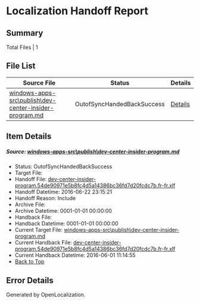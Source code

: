 # <a name='report-top'></a> Localization Handoff Report

## Summary
 Total Files | 1

## File List
 Source File | Status | Details 
 ----------- | ------ | ------- 
 [windows-apps-src\publish\dev-center-insider-program.md](https://github.com/Microsoft/windows-apps/blob/b6c86bc1458f177e44058ac36d97d650bae36008/windows-apps-src/publish/dev-center-insider-program.md) | OutofSyncHandedBackSuccess | [Details](#715d2027114726cf7c9bf0a38d1841f9e83d58e63585)

## Item Details
##### <a name='715d2027114726cf7c9bf0a38d1841f9e83d58e63585'></a> Source: [windows-apps-src\publish\dev-center-insider-program.md](https://github.com/Microsoft/windows-apps/blob/b6c86bc1458f177e44058ac36d97d650bae36008/windows-apps-src/publish/dev-center-insider-program.md)
* Status: OutofSyncHandedBackSuccess
* Target File: 
* Handoff File: [dev-center-insider-program.54de90971e5b8fc4d5a14386bc36fd7d20fcdc7b.fr-fr.xlf](https://github.com/Microsoft/WDG.handoff/blob/c2a23cbf282038698f7ef47126d35f02133e0c3c/ol-handoff/Microsoft/windows-apps.fr-fr/master/dev-center-insider-program.54de90971e5b8fc4d5a14386bc36fd7d20fcdc7b.fr-fr.xlf)
* Handoff Datetime: 2016-06-22 23:15:21
* Handoff Reason: Include
* Archive File: 
* Archive Datetime: 0001-01-01 00:00:00
* Handback File: 
* Handback Datetime: 0001-01-01 00:00:00
* Current Target File: [windows-apps-src\publish\dev-center-insider-program.md](https://github.com/Microsoft/windows-apps.fr-fr/blob/4fd034ee0818d4ba89d02b1962907785cf482d02/windows-apps-src/publish/dev-center-insider-program.md)
* Current Handback File: [dev-center-insider-program.54de90971e5b8fc4d5a14386bc36fd7d20fcdc7b.fr-fr.xlf](https://github.com/Microsoft/WDG.handback/blob/3cd0211fda67d616b1db017fe2ea03a8b1a819f8/ol-handback/Microsoft/windows-apps.fr-fr/master/dev-center-insider-program.54de90971e5b8fc4d5a14386bc36fd7d20fcdc7b.fr-fr.xlf)
* Current Handback Datetime: 2016-06-01 11:14:55
* [Back to Top](#report-top)


## Error Details

Generated by OpenLocalization.
